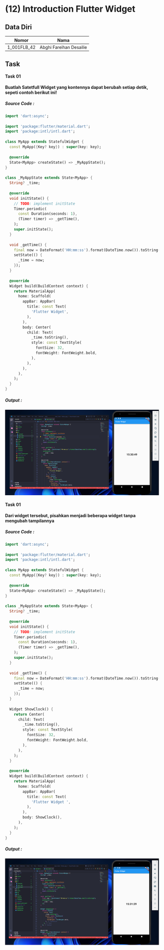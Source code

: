 # (12) Introduction Flutter Widget

## Data Diri

| Nomor       | Nama                    |
| ----------- | ----------------------- |
| 1_001FLB_42 | Abghi Fareihan Desailie |

## Task

#### Task 01

**Buatlah Satetfull Widget yang kontennya dapat berubah setiap detik, sepeti contoh berikut ini!**

##### Source Code :

```dart
import 'dart:async';

import 'package:flutter/material.dart';
import 'package:intl/intl.dart';

class MyApp extends StatefulWidget {
  const MyApp({Key? key}) : super(key: key);

  @override
  State<MyApp> createState() => _MyAppState();
}

class _MyAppState extends State<MyApp> {
  String? _time;

  @override
  void initState() {
    // TODO: implement initState
    Timer.periodic(
      const Duration(seconds: 1),
      (Timer timer) => _getTime(),
    );
    super.initState();
  }

  void _getTime() {
    final now = DateFormat('HH:mm:ss').format(DateTime.now()).toString();
    setState(() {
      _time = now;
    });
  }

  @override
  Widget build(BuildContext context) {
    return MaterialApp(
      home: Scaffold(
        appBar: AppBar(
          title: const Text(
            'Flutter Widget',
          ),
        ),
        body: Center(
          child: Text(
            _time.toString(),
            style: const TextStyle(
              fontSize: 32,
              fontWeight: FontWeight.bold,
            ),
          ),
        ),
      ),
    );
  }
}

```

##### Output :

![Test](../screenshots/ss_task_1.png)

#### Task 01

**Dari widget tersebut, pisahkan menjadi beberapa widget tanpa mengubah tampilannya**

##### Source Code :

```dart
import 'dart:async';

import 'package:flutter/material.dart';
import 'package:intl/intl.dart';

class MyApp extends StatefulWidget {
  const MyApp({Key? key}) : super(key: key);

  @override
  State<MyApp> createState() => _MyAppState();
}

class _MyAppState extends State<MyApp> {
  String? _time;

  @override
  void initState() {
    // TODO: implement initState
    Timer.periodic(
      const Duration(seconds: 1),
      (Timer timer) => _getTime(),
    );
    super.initState();
  }

  void _getTime() {
    final now = DateFormat('HH:mm:ss').format(DateTime.now()).toString();
    setState(() {
      _time = now;
    });
  }

  Widget ShowClock() {
    return Center(
      child: Text(
        _time.toString(),
        style: const TextStyle(
          fontSize: 32,
          fontWeight: FontWeight.bold,
        ),
      ),
    );
  }

  @override
  Widget build(BuildContext context) {
    return MaterialApp(
      home: Scaffold(
        appBar: AppBar(
          title: const Text(
            'Flutter Widget ',
          ),
        ),
        body: ShowClock(),
      ),
    );
  }
}
```

##### Output :

![Test](../screenshots/ss_task_2.png)
